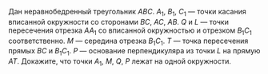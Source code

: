 Дан неравнобедренный треугольник $ABC$. $A_1$, $B_1$, $C_1$ — точки касания вписанной окружности со сторонами $BC$, $AC$, $AB$. $Q$ и $L$ — точки пересечения отрезка $AA_1$ со вписанной окружностью и отрезком $B_1C_1$ соответственно. $M$ — середина отрезка $B_1C_1$. $T$ — точка пересечения прямых $BC$ и $B_1C_1.$ $P$ — основание перпендикуляра из точки $L$ на прямую $AT$. Докажите, что точки $A_1$, $M$, $Q$, $P$ лежат на одной окружности.
